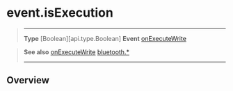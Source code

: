 # event.isExecution

> --------------------- ------------------------------------------------------------------------------------------
> __Type__              [Boolean][api.type.Boolean]
> __Event__             [onExecuteWrite](/plugin/bluetooth/type/Server/event/onExecuteWrite/index.md)


> __See also__          [onExecuteWrite](/plugin/bluetooth/type/Server/event/onExecuteWrite/index.md)
>						[bluetooth.*](/plugin/bluetooth.md)
> --------------------- ------------------------------------------------------------------------------------------

## Overview